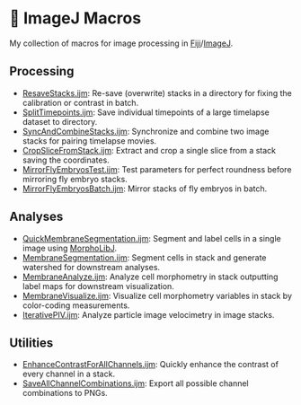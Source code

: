 # :microscope: ImageJ Macros

My collection of macros for image processing in
[Fiji](https://fiji.sc/)/[ImageJ](https://imagej.github.io/).

## Processing

- [ResaveStacks.ijm](ResaveStacks.ijm): Re-save (overwrite) stacks in
  a directory for fixing the calibration or contrast in batch.
- [SplitTimepoints.ijm](SplitTimepoints.ijm): Save individual timepoints of
  a large timelapse dataset to directory.
- [SyncAndCombineStacks.ijm](SyncAndCombineStacks.ijm): Synchronize and combine
  two image stacks for pairing timelapse movies.
- [CropSliceFromStack.ijm](CropSliceFromStack.ijm): Extract and crop a single
  slice from a stack saving the coordinates.
- [MirrorFlyEmbryosTest.ijm](MirrorFlyEmbryosTest.ijm): Test parameters for
  perfect roundness before mirroring fly embryo stacks.
- [MirrorFlyEmbryosBatch.ijm](MirrorFlyEmbryosBatch.ijm): Mirror stacks of fly
  embryos in batch.

## Analyses

- [QuickMembraneSegmentation.ijm](QuickMembraneSegmentation.ijm): Segment and
  label cells in a single image using
  [MorphoLibJ](https://github.com/ijpb/MorphoLibJ).
- [MembraneSegmentation.ijm](MembraneSegmentation.ijm): Segment cells in stack
  and generate watershed for downstream analyses.
- [MembraneAnalyze.ijm](MembraneAnalyze.ijm): Analyze cell morphometry in stack
  outputting label maps for downstream visualization.
- [MembraneVisualize.ijm](MembraneVisualize.ijm): Visualize cell morphometry
  variables in stack by color-coding measurements.
- [IterativePIV.ijm](IterativePIV.ijm): Analyze particle image velocimetry in
  image stacks.

## Utilities

- [EnhanceContrastForAllChannels.ijm](EnhanceContrastForAllChannels.ijm):
  Quickly enhance the contrast of every channel in a stack. 
- [SaveAllChannelCombinations.ijm](SaveAllChannelCombinations.ijm): Export all
  possible channel combinations to PNGs. 
